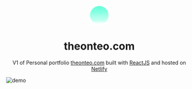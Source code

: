 <div align="center">
  <img alt="Logo" src="src/Images/logo.png" width="50" />
</div>
<h1 align="center">
  theonteo.com
</h1>
<p align="center">
 V1 of Personal portfolio <a href="https://theonteo.com" target="_blank">theonteo.com</a> built with <a href="https://reactjs.org/" target="_blank">ReactJS</a> and hosted on <a href="https://www.netlify.com/" target="_blank">Netlify</a>
</p>

![demo](public/portfolio.jpg)

